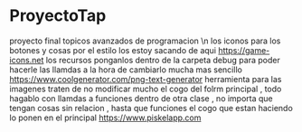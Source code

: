 # ProyectoTap
proyecto final topicos avanzados de programacion \n
los iconos para los botones y cosas por el estilo
los estoy sacando de aqui https://game-icons.net
los recursos ponganlos dentro de la carpeta debug para poder hacerle las llamdas a la hora de cambiarlo mucha mas sencillo
https://www.coolgenerator.com/png-text-generator herramienta para las imagenes
traten de no modificar mucho el cogo del folrm principal , todo hagablo con llamdas a funciones dentro de otra clase , no importa que tengan cosas sin relacion , hasta que funciones el cogo que estan haciendo lo ponen en el principal
https://www.piskelapp.com
